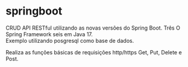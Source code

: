 # springboot
CRUD API RESTful utilizando as novas versões do Spring Boot. Três O Spring Framework seis em Java 17.  
Exemplo utilizando posgresql como base de dados.

Realiza as funções básicas de requisições http/https Get, Put, Delete e Post.
